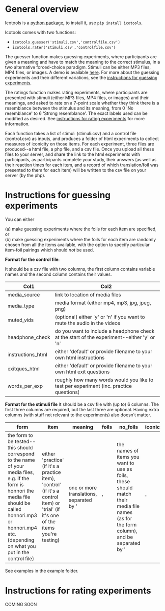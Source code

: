 # General overview

Icotools is a [python package](https://pypi.org/project/icotools/), to install it, use `pip install icotools`.

Icotools comes with two functions:

- `icotools.guesser('stimuli.csv','controlfile.csv')`
- `icotools.rater('stimuli.csv','controlfile.csv')`

The guesser function makes guessing experiments, where participants are given a meaning and have to match the meaning to the correct stimulus, in a two alternative forced-choice paradigm. Stimuli can be either MP3 files, MP4 files, or images. A demo is available [here](https://honestcookingblog.com/experiments/experiment1.html#). For more about the guessing experiments and their different variations, see the [instructions for guessing experiments](#Instructions-for-guessing-experiments).

The ratings function makes rating experiments, where participants are presented with stimuli (either MP3 files, MP4 files, or images) and their meanings, and asked to rate on a 7-point scale whether they think there is a resemblance between the stimulus and its meaning, from 0 'No resemblance' to 6 'Strong resemblance'. The exact labels used can be modified as desired. See [instructions for rating experiments](#Instructions-for-rating-experiments) for more information.

Each function takes a list of stimuli (stimuli.csv) and a control file (control.csv) as inputs, and produces a folder of html experiments to collect measures of iconicity on those items. For each experiment, three files are produced--a html file, a php file, and a csv file. Once you upload all these files to your server, and share the link to the html experiments with participants, as participants complete your study, their answers (as well as their reaction times for each item, and a record of which translation/foil was presented to them for each item) will be written to the csv file on your server (by the php). 

# Instructions for guessing experiments

You can either 

(a) make guessing experiments where the foils for each item are specified, or   
(b) make guessing experiments where the foils for each item are randomly chosen from all the items available, with the option to specify particular item-foil pairings which should *not* be used.

**Format for the control file**:

It should be a csv file with two columns, the first column contains variable names and the second column contains their values.

|Col1             |Col2                                                                                      |
|-----------------|------------------------------------------------------------------------------------------|
|media_source     |link to location of media files                                                           |
|media_type       |media format (either mp4, mp3, jpg, jpeg, png)                                            |                                                                           |
|muted_vids       |(optional) either 'y' or 'n' if you want to mute the audio in the videos                  |                                                                             |
|headphone_check  |do you want to include a headphone check at the start of the experiment--either 'y' or 'n'|                                                                        |
|instructions_html|either 'default' or provide filename to your own html instructions                        |                                                                       |
|exitques_html    |either 'default' or provide filename to your own html exit questions                      |                                                                        |
|words_per_exp    |roughly how many words would you like to test per experiment (inc. practice questions)    |                                                                        |

**Format for the stimuli file**
It should be a csv file with (up to) 6 columns. The first three columns are required, but the last three are optional. Having extra columns (with stuff not relevant to the experiments) also doesn't matter.

|form                                                                                                                                                                                                                      |item                                                                                                                                |meaning                                   |foils                                                                                                                                   |no_foils                                                                                                                                      |iconic                                                                                                                                                               |
|--------------------------------------------------------------------------------------------------------------------------------------------------------------------------------------------------------------------------|------------------------------------------------------------------------------------------------------------------------------------|------------------------------------------|----------------------------------------------------------------------------------------------------------------------------------------|----------------------------------------------------------------------------------------------------------------------------------------------|---------------------------------------------------------------------------------------------------------------------------------------------------------------------|
|the form to be tested--this should correspond to the name of your media files, e.g. if the form is honnori the media file should be called honnori.mp3 or honnori.mp4 etc. (depending on what you put in the control file)|either 'practice' (if it's a practice item), 'control' (if it's a control item) or 'trial' (if it's one of the items you're testing)|one or more translations, separated by '|'|the names of items you want to use as foils, these should match their media file names (as for the form column), and be separated by '|'|the names of items you don't want to use as foils, these should match their media file names (as for the form column), and be separated by '|'|if you want to have a roughly equal number of possibly iconic, possibly not iconic words in each experiment, indicate your hypothesis about iconicity 'y' or 'n' here|

See examples in the example folder.

# Instructions for rating experiments

COMING SOON
